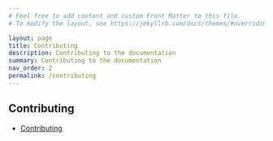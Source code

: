 ```yaml
---
# Feel free to add content and custom Front Matter to this file.
# To modify the layout, see https://jekyllrb.com/docs/themes/#overriding-theme-defaults

layout: page
title: Contributing
description: Contributing to the documentation
summary: Contributing to the documentation
nav_order: 2
permalink: /contributing
---
```


## Contributing

- [Contributing](#contributing)
